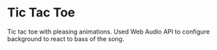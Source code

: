 # Tic Tac Toe
Tic tac toe with pleasing animations. Used Web Audio API to configure background to react to bass of the song.
